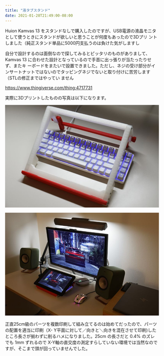 ```yaml
---
title: "液タブスタンド"
date: 2021-01-28T21:49:00-08:00
---
```


Huion Kamvas 13 をスタンドなしで購入したのですが、USB電源の液晶モニタとして使うときにスタンドが欲しいと思うことが何度もあったので3Dプリ
ントしました（純正スタンド単品に5000円支払うのは負けた気がしますし

自分で設計するのは面倒なので探してみるとピッタリのものがありまして、Kamvas 13 に合わせた設計となっているので手首に出っ張りが当たったりせず、またキ
ーボードをまたいで設置できました。ただし、ネジの受け部分がインサートナットではないのでタッピングネジでないと取り付けに苦労します（STLの修正まではやってい
ません

<https://www.thingiverse.com/thing:4717731>

実際に3Dプリントしたものの写真は以下になります。

![](../../media/641513504259686400_0.jpg)

![](../../media/641513504259686400_1.jpg)

正直25cm級のパーツを複数印刷して組み立てるのは始めてだったので、パーツの配置を適当に印刷（X-
Y平面に対して／向きと＼向きを混在させて印刷)したところ長さが揃わずに削るハメになりました。25cm の長さだと 0.4% のズレでも 1mm ずれるので
X-Y軸の直交度の測定すらしていない環境では当然なのですが、そこまで頭が回っていませんでした。

